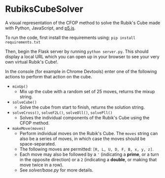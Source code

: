 # RubiksCubeSolver
A visual representation of the CFOP method to solve the Rubik's Cube made with Python, JavaScript, and [p5.js](https://p5js.org/).

To run the code, first install the requirements using:
```pip install requirements.txt```

Then, begin the Flask server by running `python server.py`. This should display a local URL which you can open up in your browser to see your very own virtual Rubik's Cube!.

In the console (for example in Chrome Devtools) enter one of the following actions to perform that action on the cube.
- `mixUp()`
    - Mix up the cube with a random set of 25 moves, returns the mixup string.
- `solveCube()`
    - Solve the cube from start to finish, returns the solution string.
- `solveCross()`, `solveF2L()`, `solveOll()`, `solvePll()`
    - Solves the individual components of the Rubik's Cube using the CFOP method.
- `makeMove(moves)`
    - Perform individual moves on the Rubik's Cube. The `moves` string can also be a series of moves, in which case the moves should be space-separated.
    - The following moves are permitted: `[R, L, U, D, F, B, x, y, z]`.
    - Each move may also be followed by a `'` (indicating a **prime**, or a turn in the opposite direction) or a `2` (indicating a **double**, or making that move twice in a row).
    - See *solver/base.py* for more details.
